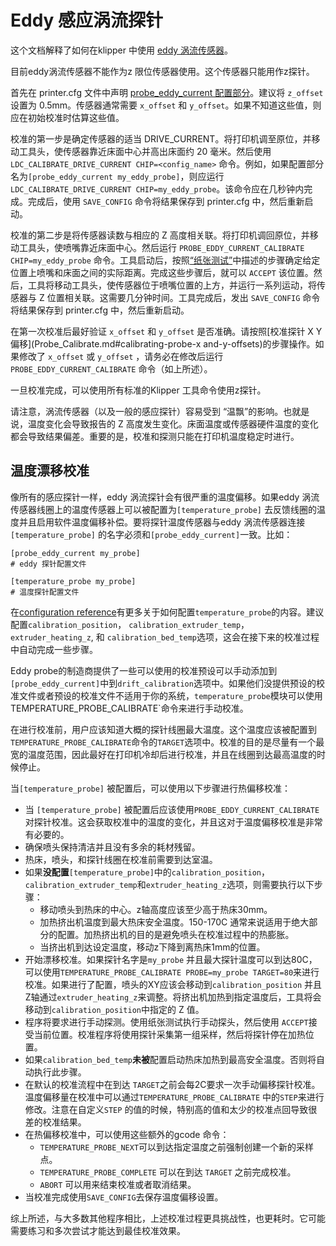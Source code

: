 # Eddy 感应涡流探针

这个文档解释了如何在klipper 中使用 [eddy 涡流传感器](https://en.wikipedia.org/wiki/Eddy_current)。

目前eddy涡流传感器不能作为z 限位传感器使用。这个传感器只能用作z探针。

首先在 printer.cfg 文件中声明 [probe_eddy_current 配置部分](Config_Reference.md#probe_eddy_current)。建议将 `z_offset` 设置为 0.5mm。传感器通常需要 `x_offset` 和 `y_offset`。如果不知道这些值，则应在初始校准时估算这些值。

校准的第一步是确定传感器的适当 DRIVE_CURRENT。将打印机调至原位，并移动工具头，使传感器靠近床面中心并高出床面约 20 毫米。然后使用 `LDC_CALIBRATE_DRIVE_CURRENT CHIP=<config_name>` 命令。例如，如果配置部分名为`[probe_eddy_current my_eddy_probe]`，则应运行 `LDC_CALIBRATE_DRIVE_CURRENT CHIP=my_eddy_probe`。该命令应在几秒钟内完成。完成后，使用 `SAVE_CONFIG` 命令将结果保存到 printer.cfg 中，然后重新启动。

校准的第二步是将传感器读数与相应的 Z 高度相关联。将打印机调回原位，并移动工具头，使喷嘴靠近床面中心。然后运行 `PROBE_EDDY_CURRENT_CALIBRATE CHIP=my_eddy_probe` 命令。工具启动后，按照[“纸张测试”](Bed_Level.md#the-paper-test)中描述的步骤确定给定位置上喷嘴和床面之间的实际距离。完成这些步骤后，就可以 `ACCEPT` 该位置。然后，工具将移动工具头，使传感器位于喷嘴位置的上方，并运行一系列运动，将传感器与 Z 位置相关联。这需要几分钟时间。工具完成后，发出 `SAVE_CONFIG` 命令将结果保存到 printer.cfg 中，然后重新启动。

在第一次校准后最好验证 `x_offset` 和 `y_offset` 是否准确。请按照[校准探针 X Y 偏移](Probe_Calibrate.md#calibrating-probe-x and-y-offsets)的步骤操作。如果修改了 `x_offset` 或 `y_offset` ，请务必在修改后运行 `PROBE_EDDY_CURRENT_CALIBRATE` 命令（如上所述）。

一旦校准完成，可以使用所有标准的Klipper 工具命令使用z探针。

请注意，涡流传感器（以及一般的感应探针）容易受到 “温飘”的影响。也就是说，温度变化会导致报告的 Z 高度发生变化。床面温度或传感器硬件温度的变化都会导致结果偏差。重要的是，校准和探测只能在打印机温度稳定时进行。

## 温度漂移校准

像所有的感应探针一样，eddy 涡流探针会有很严重的温度偏移。如果eddy 涡流传感器线圈上的温度传感器上可以被配置为`[temperature_probe]` 去反馈线圈的温度并且启用软件温度偏移补偿。要将探针温度传感器与eddy 涡流传感器连接`[temperature_probe]` 的名字必须和`[probe_eddy_current]`一致。比如：

```
[probe_eddy_current my_probe]
# eddy 探针配置文件

[temperature_probe my_probe]
# 温度探针配置文件
```

在[configuration reference](Config_Reference.md#temperature_probe)有更多关于如何配置`temperature_probe`的内容。建议配置`calibration_position`， `calibration_extruder_temp`， `extruder_heating_z`, 和 `calibration_bed_temp`选项，这会在接下来的校准过程中自动完成一些步骤。

Eddy probe的制造商提供了一些可以使用的校准预设可以手动添加到`[probe_eddy_current]`中到`drift_calibration`选项中。如果他们没提供预设的校准文件或者预设的校准文件不适用于你的系统，`temperature_probe`模块可以使用TEMPERATURE_PROBE_CALIBRATE`命令来进行手动校准。

在进行校准前，用户应该知道大概的探针线圈最大温度。这个温度应该被配置到`TEMPERATURE_PROBE_CALIBRATE`命令的`TARGET`选项中。校准的目的是尽量有一个最宽的温度范围，因此最好在打印机冷却后进行校准，并且在线圈到达最高温度的时候停止。

当`[temperature_probe]` 被配置后，可以使用以下步骤进行热偏移校准：

- 当 `[temperature_probe]` 被配置后应该使用`PROBE_EDDY_CURRENT_CALIBRATE`对探针校准。这会获取校准中的温度的变化，并且这对于温度偏移校准是非常有必要的。
- 确保喷头保持清洁并且没有多余的耗材残留。
- 热床，喷头，和探针线圈在校准前需要到达室温。
- 如果**没配置**`[temperature_probe]`中的`calibration_position`，`calibration_extruder_temp`和`extruder_heating_z`选项，则需要执行以下步骤：
   - 移动喷头到热床的中心。z轴高度应该至少高于热床30mm。
   - 加热挤出机温度到最大热床安全温度。150-170C 通常来说适用于绝大部分的配置。加热挤出机的目的是避免喷头在校准过程中的热膨胀。
   - 当挤出机到达设定温度，移动z下降到离热床1mm的位置。
- 开始漂移校准。如果探针名字是`my_probe` 并且最大探针温度可以到达80C，可以使用`TEMPERATURE_PROBE_CALIBRATE PROBE=my_probe TARGET=80`来进行校准。如果进行了配置，喷头的XY应该会移动到`calibration_position` 并且Z轴通过`extruder_heating_z`来调整。将挤出机加热到指定温度后，工具将会移动到`calibration_position`中指定的 Z 值。
- 程序将要求进行手动探测。使用纸张测试执行手动探头，然后使用 `ACCEPT`接受当前位置。校准程序将使用探针采集第一组采样，然后将探针停在加热位置。
- 如果`calibration_bed_temp`**未被**配置启动热床加热到最高安全温度。否则将自动执行此步骤。
- 在默认的校准流程中在到达 `TARGET`之前会每2C要求一次手动偏移探针校准。温度偏移量在校准中可以通过`TEMPERATURE_PROBE_CALIBRATE` 中的`STEP`来进行修改。注意在自定义`STEP` 的值的时候，特别高的值和太少的校准点回导致很差的校准结果。
- 在热偏移校准中，可以使用这些额外的gcode 命令：
   - `TEMPERATURE_PROBE_NEXT`可以到达指定温度之前强制创建一个新的采样点。
   - `TEMPERATURE_PROBE_COMPLETE` 可以在到达 `TARGET` 之前完成校准。
   - `ABORT` 可以用来结束校准或者取消结果。
- 当校准完成使用`SAVE_CONFIG`去保存温度偏移设置。

综上所述，与大多数其他程序相比，上述校准过程更具挑战性，也更耗时。它可能需要练习和多次尝试才能达到最佳校准效果。
